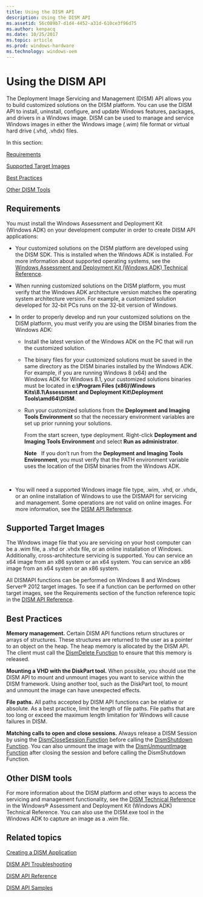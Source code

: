 ```yaml
---
title: Using the DISM API
description: Using the DISM API
ms.assetid: 56c089b7-d1d4-4452-a31d-610ce3f96d75
ms.author: kenpacq
ms.date: 10/25/2017
ms.topic: article
ms.prod: windows-hardware
ms.technology: windows-oem
---
```


# Using the DISM API


The Deployment Image Servicing and Management (DISM) API allows you to build customized solutions on the DISM platform. You can use the DISM API to install, uninstall, configure, and update Windows features, packages, and drivers in a Windows image. DISM can be used to manage and service Windows images in either the Windows image (.wim) file format or virtual hard drive (.vhd, .vhdx) files.

In this section:

[Requirements](#bkmk-requirements)

[Supported Target Images](#bkmk-target)

[Best Practices](#bkmk-best)

[Other DISM Tools](#bkmk-other)

## <span id="BKMK_Requirements"></span><span id="bkmk_requirements"></span><span id="BKMK_REQUIREMENTS"></span>Requirements


You must install the Windows Assessment and Deployment Kit (Windows ADK) on your development computer in order to create DISM API applications:

-   Your customized solutions on the DISM platform are developed using the DISM SDK. This is installed when the Windows ADK is installed. For more information about supported operating systems, see the [Windows Assessment and Deployment Kit (Windows ADK) Technical Reference](http://go.microsoft.com/fwlink/p/?LinkId=206587).

-   When running customized solutions on the DISM platform, you must verify that the Windows ADK architecture version matches the operating system architecture version. For example, a customized solution developed for 32-bit PCs runs on the 32-bit version of Windows.

-   In order to properly develop and run your customized solutions on the DISM platform, you must verify you are using the DISM binaries from the Windows ADK:

    -   Install the latest version of the Windows ADK on the PC that will run the customized solution.

    -   The binary files for your customized solutions must be saved in the same directory as the DISM binaries installed by the Windows ADK. For example, if you are running Windows 8 (x64) and the Windows ADK for Windows 8.1, your customized solutions binaries must be located in **c:\\Program Files (x86)\\Windows Kits\\8.1\\Assessment and Deployment Kit\\Deployment Tools\\amd64\\DISM**.

    -   Run your customized solutions from the **Deployment and Imaging Tools Environment** so that the necessary environment variables are set up prior running your solutions.

        From the start screen, type deployment. Right-click **Deployment and Imaging Tools Environment** and select **Run as administrator**.

        **Note**  
        If you don’t run from the **Deployment and Imaging Tools Environment**, you must verify that the PATH environment variable uses the location of the DISM binaries from the Windows ADK.

         

-   You will need a supported Windows image file type, .wim, .vhd, or .vhdx, or an online installation of Windows to use the DISMAPI for servicing and management. Some operations are not valid on online images. For more information, see the [DISM API Reference](dism-api-reference.md).

## <span id="BKMK_Target"></span><span id="bkmk_target"></span><span id="BKMK_TARGET"></span>Supported Target Images


The Windows image file that you are servicing on your host computer can be a .wim file, a .vhd or .vhdx file, or an online installation of Windows. Additionally, cross-architecture servicing is supported. You can service an x64 image from an x86 system or an x64 system. You can service an x86 image from an x64 system or an x86 system.

All DISMAPI functions can be performed on Windows 8 and Windows Server® 2012 target images. To see if a function can be performed on other target images, see the Requirements section of the function reference topic in the [DISM API Reference](dism-api-reference.md).

## <span id="BKMK_Best"></span><span id="bkmk_best"></span><span id="BKMK_BEST"></span>Best Practices


**Memory management.** Certain DISM API functions return structures or arrays of structures. These structures are returned to the user as a pointer to an object on the heap. The heap memory is allocated by the DISM API. The client must call the [DismDelete Function](dismdelete-function.md) to ensure that this memory is released.

**Mounting a VHD with the DiskPart tool.** When possible, you should use the DISM API to mount and unmount images you want to service within the DISM framework. Using another tool, such as the DiskPart tool, to mount and unmount the image can have unexpected effects.

**File paths.** All paths accepted by DISM API functions can be relative or absolute. As a best practice, limit the length of file paths. File paths that are too long or exceed the maximum length limitation for Windows will cause failures in DISM.

**Matching calls to open and close sessions.** Always release a DISM Session by using the [DismCloseSession Function](dismclosesession-function.md) before calling the [DismShutdown Function](dismshutdown-function.md). You can also unmount the image with the [DismUnmountImage Function](dismunmountimage-function.md) after closing the session and before calling the DismShutdown Function.

## <span id="BKMK_Other"></span><span id="bkmk_other"></span><span id="BKMK_OTHER"></span>Other DISM tools


For more information about the DISM platform and other ways to access the servicing and management functionality, see the [DISM Technical Reference](http://go.microsoft.com/fwlink/?LinkId=200687) in the Windows® Assessment and Deployment Kit (Windows ADK) Technical Reference. You can also use the DISM.exe tool in the Windows ADK to capture an image as a .wim file.

## <span id="related_topics"></span>Related topics


[Creating a DISM Application](creating-a-dism-application.md)

[DISM API Troubleshooting](dism-api-troubleshooting.md)

[DISM API Reference](dism-api-reference.md)

[DISM API Samples](dism-api-samples.md)

 

 




